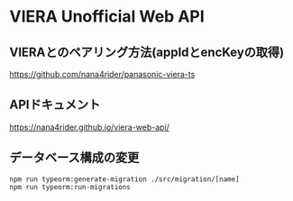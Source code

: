 # VIERA Unofficial Web API

## VIERAとのペアリング方法(appIdとencKeyの取得)

https://github.com/nana4rider/panasonic-viera-ts

## APIドキュメント

https://nana4rider.github.io/viera-web-api/

## データベース構成の変更
```
npm run typeorm:generate-migration ./src/migration/[name]
npm run typeorm:run-migrations
```
